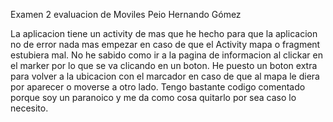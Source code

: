 Examen 2 evaluacion de Moviles
Peio Hernando Gómez

La aplicacion tiene un activity de mas que he hecho para que la aplicacion no de error nada mas empezar en caso de que el Activity mapa o fragment estubiera mal.
No he sabido como ir a la pagina de informacion al clickar en el marker por lo que se va clicando en un boton.
He puesto un boton extra para volver a la ubicacion con el marcador en caso de que al mapa le diera por aparecer o moverse a otro lado.
Tengo bastante codigo comentado porque soy un paranoico y me da como cosa quitarlo por sea caso lo necesito.
